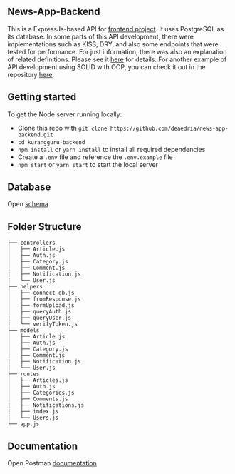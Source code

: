 ## News-App-Backend
This is a ExpressJs-based API for [frontend project](https://github.com/deaedria/news-app-frontend.git). It uses PostgreSQL as its database. In some parts of this API development, there were implementations such as KISS, DRY, and also some endpoints that were tested for performance. For just information, there was also an explanation of related definitions. Please see it [here](https://difficult-jay-2a1.notion.site/Documentation-188d1520b1c64070bbe21e52b2be1a3c) for details. For another example of API development using SOLID with OOP, you can check it out in the repository [here](https://github.com/deaedria/shop-backend.git).

## Getting started

To get the Node server running locally:

* Clone this repo with `git clone https://github.com/deaedria/news-app-backend.git`
* `cd kurangguru-backend`
* `npm install` or `yarn install` to install all required dependencies
* Create a `.env` file and reference the `.env.example` file
* `npm start` or `yarn start` to start the local server

## Database

Open [schema](https://drawsql.app/dea/diagrams/Kurangguru)

## Folder Structure

    ├── controllers                    
    │   ├── Article.js              
    │   ├── Auth.js              
    │   ├── Category.js             
    │   ├── Comment.js
    |   ├── Notification.js
    |   └── User.js
    ├── helpers
    │   ├── connect_db.js
    │   ├── fromResponse.js              
    │   ├── formUpload.js             
    │   ├── queryAuth.js
    |   ├── queryUser.js
    |   └── verifyToken.js
    ├── models
    │   ├── Article.js              
    │   ├── Auth.js              
    │   ├── Category.js             
    │   ├── Comment.js
    |   ├── Notification.js
    |   └── User.js
    ├── routes
    │   ├── Articles.js              
    │   ├── Auth.js              
    │   ├── Categories.js             
    │   ├── Comments.js
    |   ├── Notifications.js
    |   ├── index.js
    |   └── Users.js
    └── app.js
    
## Documentation

Open Postman [documentation](https://documenter.getpostman.com/view/14707903/TzeTJp9b) 
